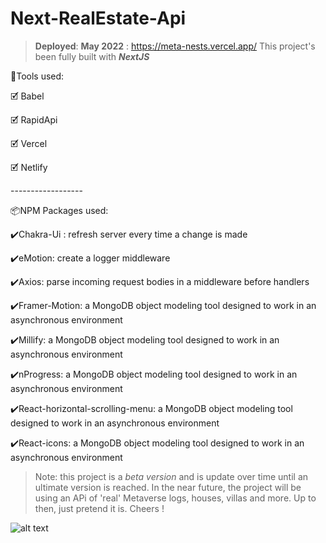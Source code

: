 # Next-RealEstate-Api
> **Deployed**: **May 2022** : https://meta-nests.vercel.app/
This project's been fully built with ***NextJS***
<p>🧰Tools used:</p>
<p>🗹 Babel</p>
<p>🗹 RapidApi</p>
<p>🗹 Vercel</p>
<p>🗹 Netlify</p>
<p>------------------</p>
<p>📦NPM Packages used:</p>
<p>✔️Chakra-Ui : refresh server every time a change is made</p>
<p>✔️eMotion: create a logger middleware</p>
<p>✔️Axios: parse incoming request bodies in a middleware before handlers</p>
<p>✔️Framer-Motion: a MongoDB object modeling tool designed to work in an asynchronous environment</p>
<p>✔️Millify: a MongoDB object modeling tool designed to work in an asynchronous environment</p>
<p>✔️nProgress: a MongoDB object modeling tool designed to work in an asynchronous environment</p>
<p>✔️React-horizontal-scrolling-menu: a MongoDB object modeling tool designed to work in an asynchronous environment</p>
<p>✔️React-icons: a MongoDB object modeling tool designed to work in an asynchronous environment</p>

> Note: this project is a *beta version* and is update over time until an ultimate version is reached. In the near future, the project will be using an APi of 'real' Metaverse logs, houses, villas and more. Up to then, just pretend it is.
Cheers !



![alt text](https://pbs.twimg.com/media/FFTZpEiWUAMMZjq.jpg:large)
